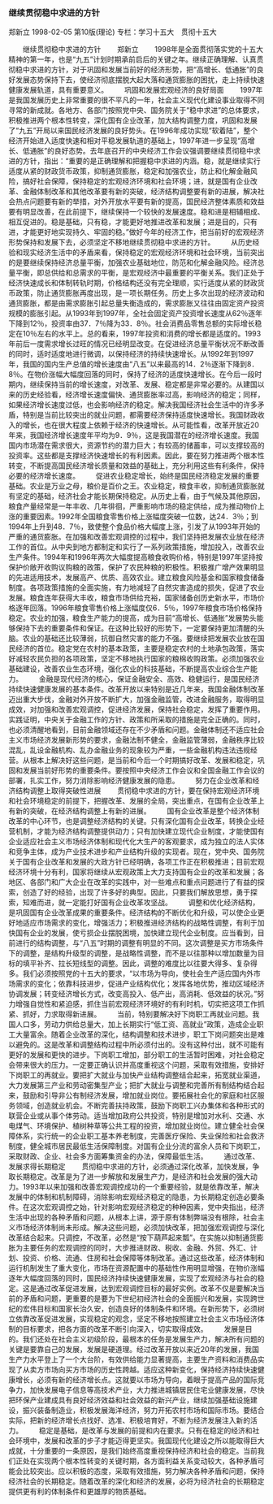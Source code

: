 ### 继续贯彻稳中求进的方针
郑新立
1998-02-05
第10版(理论)
专栏：学习十五大　贯彻十五大

　　继续贯彻稳中求进的方针
　　郑新立
　　1998年是全面贯彻落实党的十五大精神的第一年，也是“九五”计划时期承前启后的关键之年。继续正确理解、认真贯彻稳中求进的方针，对于巩固和发展当前好的经济形势，把“高增长、低通胀”的良好发展态势保持下去，使经济彻底摆脱大起大落和通货膨胀的困扰，走上持续快速健康发展轨道，具有重要意义。
　　巩固和发展宏观经济的良好局面
　　1997年是我国发展历史上非常重要的很不平凡的一年，社会主义现代化建设事业取得不同寻常的新成就。各地方、各部门按照党中央、国务院关于“稳中求进”的总体要求，积极推进两个根本性转变，深化国有企业改革，加大结构调整力度，巩固和发展了“九五”开局以来国民经济发展的良好势头。在1996年成功实现“软着陆”，整个经济开始进入适度快速和相对平稳发展轨道的基础上，1997年进一步呈现“高增长、低通胀”的良好态势。去年底召开的中央经济工作会议强调要继续贯彻稳中求进的方针，指出：“重要的是正确理解和把握稳中求进的内涵。稳，就是继续实行适度从紧的财政货币政策，抑制通货膨胀，稳定和加强农业，防止和化解金融风险，搞好社会保障，保持稳定的宏观经济环境和社会环境；进，就是国有企业改革、金融体制改革和其他改革要有新的突破，经济结构调整要有新的进展，解决社会热点问题要有新的举措，对外开放水平要有新的提高，国民经济整体素质和效益要有明显改善，在此前提下，继续保持一个较快的发展速度。稳和进是相辅相成、相互促进的。稳是基础，只有稳，才能更好地推进改革和发展；进是目的，只有进，才能更好地实现持久、牢固的稳。”做好今年的经济工作，把当前好的宏观经济形势保持和发展下去，必须坚定不移地继续贯彻稳中求进的方针。
　　从历史经验和现实经济生活中的矛盾来看，保持稳定的宏观经济环境和社会环境，当前突出的是要继续保持经济总量平衡，加强农业基础地位，防范和化解金融风险。经济总量平衡，即总供给和总需求的平衡，是宏观经济中最重要的平衡关系。我们正处于经济快速成长和体制转轨时期，价格结构还没有完全理顺，实行适度从紧的财政货币政策，防止通货膨胀再度出现，是一项长期任务。历史上多次出现的经济波动和通货膨胀，都是由需求膨胀引起总量失衡造成的，需求膨胀又往往由固定资产投资规模的膨胀引起。从1993年到1997年，全社会固定资产投资增长速度从62％逐年下降到12％，投资率由37．7％降为33．8％。社会消费品零售总额的实际增长稳定在10％左右的水平上。总的看来，1997年投资和消费的增长都是适度的。1993年前后一度需求增长过旺的情况已经明显改变。在促进经济总量平衡状况不断改善的同时，适时适度地进行微调，以保持经济的持续快速增长。从1992年到1997年，我国的国内生产总值的增长速度由“八五”以来最高的14．2％逐渐下降到8．8％。在物价涨幅大幅度回落的同时，保持了经济的适度快速增长。在今后一段时期内，继续保持当前的增长速度，对改革、发展、稳定都是非常必要的。从建国以来的历史经验看，经济增长速度偏快、通货膨胀率过高，影响经济的稳定；同样，如果经济增长速度过低，也会影响经济的稳定。解决我国经济社会生活中的许多矛盾，特别是当前比较突出的就业问题，都需要经济保持适度快速增长。我国财政收入的增长，也在很大程度上依赖于经济的快速增长。从可能性看，改革开放近20年来，我国经济增长速度年平均为9．9％，这是我国潜在的经济增长速度。我国国内市场潜在需求很大，资源节约的潜力巨大；有较高的储蓄率，可以支撑较高的投资率。这些都是支撑经济快速增长的有利因素。因此，要在努力推进两个根本性转变，不断提高国民经济增长质量和效益的基础上，充分利用这些有利条件，保持必要的经济增长速度。
　　促进农业稳定增长，始终是国民经济稳定发展的重要基础。农业是万业之母，粮价是百价之王。农业稳定，粮食丰收，抑制通货膨胀就有坚定的基础，经济社会才能长期保持稳定。从历史上看，由于气候及其他原因，粮食产量经常是一年丰收、几年徘徊，严重影响市场的稳定供给，成为推动物价上涨的重要因素。1992年全国粮食零售价格上涨幅度突破一位数，达24．3％；到1994年上升到48．7％，致使整个食品价格大幅度上涨，引发了从1993年开始的严重的通货膨胀。在加强和改善宏观调控的过程中，我们坚持把发展农业放在经济工作的首位。从中央到地方都制定和实行了一系列政策措施，增加投入，改善农业生产条件。1994年和1996年两次大幅度提高粮食收购价格，特别是1997年坚持按保护价敞开收购议购粮的政策，保护了农民种粮的积极性。积极推广增产效果明显的先进适用技术，发展高产、优质、高效农业。建立粮食风险基金和国家粮食储备制度。各项政策措施的全面实施，有力地减轻了自然灾害造成的损失，促进了农业发展。粮食连年获得大丰收，粮食市场供给充裕，国家储备创历史新水平，市场价格逐年回落。1996年粮食零售价格上涨幅度仅6．5％，1997年粮食市场价格保持稳定。农业的加强，粮食生产能力的提高，成为目前“高增长、低通胀”发展势头能够保持下去的重要条件和保证。在这种比较好的形势下，一定要保持更加清醒的头脑。农业的基础还比较薄弱，抗御自然灾害的能力不强。要继续把发展农业放在国民经济的首位。稳定党在农村的基本政策，主要是稳定农村的土地承包政策，落实好减轻农民负担的各项政策，坚定不移地执行国家的粮棉收购政策。必须加强农业基础建设，改善农业生态环境，强化农业的科技基础，不断提高农业综合生产能力。
　　金融是现代经济的核心，保证金融安全、高效、稳健运行，是国民经济持续快速健康发展的基本条件。改革开放以来特别是近几年来，我国金融体制改革迈出重大步伐，金融对外开放不断扩大，加强金融监管，改进金融服务，取得明显成效，对加强和改善宏观调控，促进经济发展，保持社会稳定，发挥了重要作用。实践证明，中央关于金融工作的方针、政策和所采取的措施是完全正确的。同时，也必须清醒地看到，目前金融领域还存在不少矛盾和问题。金融体制还不适应社会主义市场经济发展新形势的要求，金融法制不健全，金融监管薄弱，金融秩序比较混乱，乱设金融机构、乱办金融业务的现象较为严重，一些金融机构违法违规经营。从根本上解决好这些问题，是当前和今后一个时期搞好改革、发展和稳定，巩固和发展当前好形势的重要条件。要按照中央经济工作会议和全国金融工作会议的部署，扎实工作，努力消除影响经济健康发展的隐患。
　　努力在企业改革和经济结构调整上取得突破性进展
　　贯彻稳中求进的方针，要在保持宏观经济环境和社会环境稳定的前提下，把握改革、发展的全局，突出重点，在国有企业改革上有新的突破，在经济结构调整上有新的进展。
　　国有企业改革是整个经济体制改革的中心环节，也是调整经济结构的关键。只有深化国有企业改革，转换企业经营机制，才能为经济结构调整提供动力；只有加快建立现代企业制度，才能使国有企业适应社会主义市场经济体制和现代化大生产的客观要求，成为独立的法人实体和竞争主体，成为产业技术进步和产业结构升级的实现者。现在，党中央、国务院关于国有企业改革和发展的大政方针已经明确，各项工作正在积极推进；目前宏观经济环境十分有利，国家将继续从宏观政策上大力支持国有企业的改革和发展；各地区、各部门和广大企业在改革的实践中，对一些难点和重点问题进行了有益的探索，创造了好的经验，出现了许多好的典型。因此，只要我们解放思想，勇于探索，知难而进，就一定能打好国有企业改革攻坚战。
　　调整和优化经济结构，是巩固国有企业改革成果的重要条件。经济结构的不断优化和升级，可以使企业更好地适应市场需求的变化，增强活力；积极推进经济结构的战略性调整，有利于加快国有企业的发展，使亏损企业摆脱困境，加快建立现代企业制度。应当看到，目前进行的结构调整，与“八五”时期的调整有明显的不同。这次调整是买方市场条件下的调整，是结构升级型的调整，是战略性调整，而不是以往那种以增加数量为目标的填平补齐、拉长短线型的调整。因此，调整的难度比以往要大得多、复杂得多。我们必须按照党的十五大的要求，“以市场为导向，使社会生产适应国内外市场需求的变化；依靠科技进步，促进产业结构优化；发挥各地优势，推动区域经济协调发展；转变经济增长方式，改变高投入、低产出，高消耗、低效益的状况。”努力增强自觉性和紧迫感，抓住当前宏观经济环境好的有利时机，切实把这项工作抓紧、抓好，力求取得新进展。
　　当前，特别要解决好下岗职工再就业问题。我国人口多，劳动力供给总量大，加上长期实行“低工资、高就业”政策，造成企业职工大量富余。随着企业改革的深化，结构调整和技术进步，职工下岗问题突出是难以避免的。这是改革和调整结构过程中所必须付出的。没有这种付出，就不可能有更好的发展和更快的进步。下岗职工增加，部分职工的生活暂时困难，对社会稳定会带来很大的压力。一定要正确认识并高度重视这个问题，采取有效措施，安排好下岗职工的再就业。要把扩大就业与加快产业结构调整结合起来，拓宽就业渠道，大力发展第三产业和劳动密集型产业；把扩大就业与调整和完善所有制结构结合起来，鼓励和引导非公有制经济发展，增加就业岗位。要拓展社会化的家庭和社区服务领域，创造就业机会。不断完善扶持政策，鼓励下岗职工兴办集体和各种形式的联营企业或从事个体劳动。适当增加政府公共投资，特别是增加对水利、交通、水电煤气、环境保护、植树种草等公共工程的投资，增加就业岗位。建立健全社会保障体系，实行统一的企业职工基本养老制度，完善医疗保险、失业保险和社会救济制度，健全城市居民最低生活保障制度。对国有企业分流的富余人员和下岗职工，采取财政、企业、社会多方面筹集资金的办法，保障最低生活。
　　通过改革、发展求得长期稳定
　　贯彻稳中求进的方针，必须通过深化改革，加快发展，争取长期稳定。改革是为了进一步解放和发展生产力，是经济和社会发展的强大动力。1993年以来加强和改善宏观调控成功的一个重要经验，就是依靠改革，解决发展中的体制和机制障碍，消除影响宏观经济稳定的隐患，为长期稳定创造必要条件。在这次宏观调控之始，针对影响宏观经济稳定的种种因素，党中央指出，经济生活中出现的各种矛盾和问题，从根本上讲，源于原有体制弊端没有根除，社会主义市场经济体制尚未形成。解决这些问题，必须加快改革，把加强宏观调控与深化改革结合起来。只调控，不改革，必然是“按下葫芦起来瓢”。在实施以抑制通货膨胀为主要任务的宏观调控的同时，大步推进财政、税收、金融、外贸、外汇、计划、投资、价格、流通、住房和社会保障等体制改革。通过这些改革，经济体制和运行机制发生了重大变化，市场在资源配置中的基础性作用明显增强，在物价涨幅逐年大幅度回落的同时，国民经济持续快速健康发展，实现了宏观经济与社会的稳定。这是通过改革促进发展，达到宏观调控目标的最好实例。改革不仅是要解决当前的矛盾和问题，更重要的是要为下世纪初经济社会的全面振兴和发展，实现跨世纪的宏伟目标和国家长治久安，创造良好的体制条件和环境。在新形势下，必须树立依靠改革促进发展，实现稳定的观念，坚定不移地按照建立社会主义市场经济体制的目标要求，把各方面的改革不断引向深入，切实取得成效。
　　发展是目的。我们还处在社会主义初级阶段，最根本的任务是发展生产力，解决所有问题的关键是要靠自己的发展，发展是硬道理。经过改革开放以来近20年的发展，我国生产力水平登上了一个大台阶，有效供给能力显著提高，主要生产资料和消费品实现了从卖方市场向买方市场的历史性跨越。适应这种新变化，保持经济持续快速健康增长，必须有新的经济增长点。这就要以市场为导向，着眼于提高产品的国际竞争力，加快发展电子信息等高技术产业，大力推进城镇居民住宅业健康发展，尽快把环保产业建成具有良好经济效益和社会效益的新兴产业，继续加强基础设施建设，振兴装备制造业，积极发展海洋经济，努力开拓农村市场和国际市场。要结合实际，把新的经济增长点找好、选准、积极培育好，不断为经济发展注入新的活力。
　　稳定是基础，是改革与发展的前提和内在要求。只有在稳定的经济和社会环境中，发展和改革的步子才能迈得更坚实。我国现代化建设之所以能取得巨大成就，十分重要的一条原因，是我们始终高度重视保持经济和社会的稳定。当前我们正处在实现两个根本性转变的关键时期，各方面利益关系变动较大，各种矛盾可能会比较突出。应以积极的态度，采取有效措施，努力解决各种矛盾和问题，保持经济社会的长期稳定。随着改革的深化和经济的发展，必将为经济社会的长期稳定提供更有利的体制条件和更雄厚的物质基础。
